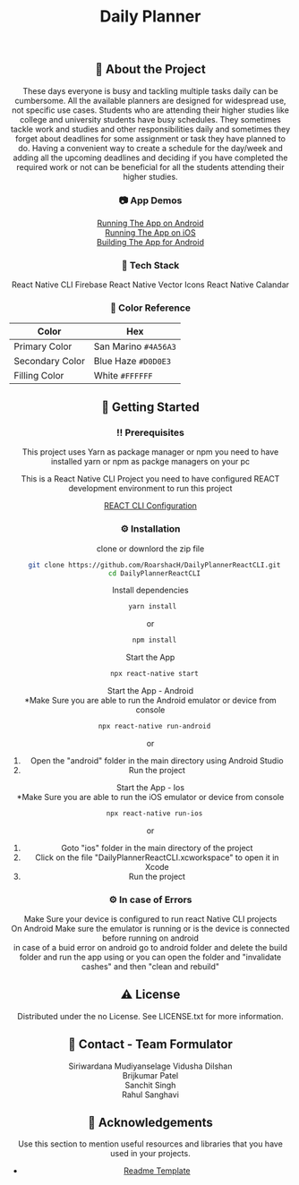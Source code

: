 <div align="center">


  <h1>Daily Planner</h1>
  

<br />

<!-- About the Project -->
## :star2: About the Project
  These days everyone is busy and tackling multiple tasks daily can be cumbersome. All the available planners are designed for widespread use, not specific use cases. Students who are attending their higher studies like college and university students have busy schedules. They sometimes tackle work and studies and other responsibilities daily and sometimes they forget about deadlines for some assignment or task they have planned to do. 
Having a convenient way to create a schedule for the day/week and adding all the upcoming deadlines and deciding if you have completed the required work or not can be beneficial for all the students attending their higher studies.


<!-- Screenshots -->
### :camera: App Demos

<div align="center">   
  <a href= "https://youtu.be/JCSuSoDB0gU">Running The App on Android</a> <br>
  <a href="https://youtu.be/7ZWd-pl5-Mo">Running The App on iOS</a> <br>
  <a href="https://youtu.be/CGFcDhZm7rs">Building The App for Android</a>
</div>


<!-- TechStack -->
### :space_invader: Tech Stack
React Native CLI
Firebase
React Native Vector Icons
React Native Calandar

<!-- Color Reference -->
### :art: Color Reference

| Color             | Hex                                                                |
| ----------------- | ------------------------------------------------------------------ |
| Primary Color | San Marino `#4A56A3` |
| Secondary Color | Blue Haze `#D0D0E3`|
| Filling Color | White `#FFFFFF` |


<!-- Getting Started -->
## 	:toolbox: Getting Started

<!-- Prerequisites -->
### :bangbang: Prerequisites


This project uses Yarn as package manager or npm
you need to have installed yarn or npm as packge managers on your pc
<p>This is a React Native CLI Project you need to have configured REACT development environment to run this project  </p>

[REACT CLI Configuration](https://reactnative.dev/docs/environment-setup)



<!-- Run Locally -->
### :gear: Installation

clone or downlord the zip file

```bash
  git clone https://github.com/RoarshacH/DailyPlannerReactCLI.git
  cd DailyPlannerReactCLI
```

Install dependencies

```bash
  yarn install 
  ```
  or
```bash
  npm install
```

Start the App

```bash
  npx react-native start
```


Start the App - Android
</br>
*Make Sure you are able to run the Android emulator or device from console
```bash
  npx react-native run-android
```

or
1. Open the "android" folder in the main directory using Android Studio
2. Run the project

Start the App - Ios
</br>
*Make Sure you are able to run the iOS emulator or device from console
```bash
  npx react-native run-ios
```

or
1. Goto "ios" folder in the main directory of the project
2. Click on the file "DailyPlannerReactCLI.xcworkspace" to open it in Xcode
3. Run the project

<!-- Errors -->
### :gear: In case of Errors
Make Sure your device is configured to run react Native CLI projects
</br>
On Android Make sure the emulator is running or is the device is connected before running on android
</br>
in case of a buid error on android go to android folder and delete the build folder and run the app using 
or you can open the folder and "invalidate cashes" and then "clean and rebuild"




<!-- License -->
## :warning: License

Distributed under the no License. See LICENSE.txt for more information.


<!-- Contact -->
## :handshake: Contact - Team Formulator

Siriwardana Mudiyanselage Vidusha Dilshan
</br>
Brijkumar Patel
</br>
Sanchit Singh
</br>
Rahul Sanghavi



<!-- Acknowledgments -->
## :gem: Acknowledgements

Use this section to mention useful resources and libraries that you have used in your projects.

 - [Readme Template](https://github.com/othneildrew/Best-README-Template)

